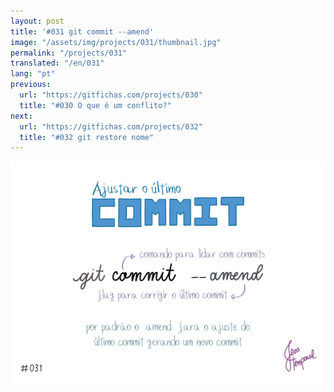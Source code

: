 ```yaml
---
layout: post
title: '#031 git commit --amend'
image: "/assets/img/projects/031/thumbnail.jpg"
permalink: "/projects/031"
translated: "/en/031"
lang: "pt"
previous:
  url: "https://gitfichas.com/projects/030"
  title: "#030 O que é um conflito?"
next:
  url: "https://gitfichas.com/projects/032"
  title: "#032 git restore nome"
---
```


<img alt="Para ajustar o último commit use o comando git commit --amend" src="/assets/img/projects/031/full.jpg">